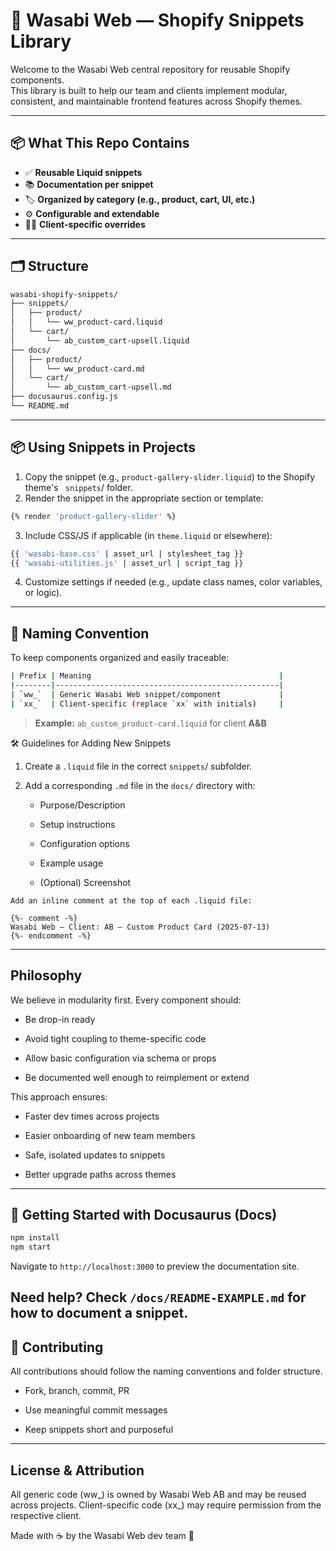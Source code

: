 # 🧩 Wasabi Web — Shopify Snippets Library

Welcome to the Wasabi Web central repository for reusable Shopify components.  
This library is built to help our team and clients implement modular, consistent, and maintainable frontend features across Shopify themes.

---

## 📦 What This Repo Contains

- ✅ **Reusable Liquid snippets**  
- 📚 **Documentation per snippet**  
- 🏷️ **Organized by category (e.g., product, cart, UI, etc.)**  
- ⚙️ **Configurable and extendable**  
- 🧑‍💻 **Client-specific overrides**

---

## 🗂️ Structure

```bash
wasabi-shopify-snippets/
├── snippets/
│   ├── product/
│   │   └── ww_product-card.liquid
│   └── cart/
│       └── ab_custom_cart-upsell.liquid
├── docs/
│   ├── product/
│   │   └── ww_product-card.md
│   └── cart/
│       └── ab_custom_cart-upsell.md
├── docusaurus.config.js
└── README.md
```
---
## 📦 Using Snippets in Projects

1. Copy the snippet (e.g., ``` product-gallery-slider.liquid ```) to the Shopify theme's ``` snippets```/ folder.
2. Render the snippet in the appropriate section or template:
```bash
{% render 'product-gallery-slider' %}
```
3. Include CSS/JS if applicable (in ```theme.liquid``` or elsewhere):
```bash
{{ 'wasabi-base.css' | asset_url | stylesheet_tag }}
{{ 'wasabi-utilities.js' | asset_url | script_tag }}
```
4. Customize settings if needed (e.g., update class names, color variables, or logic).

---

## 🧠 Naming Convention



To keep components organized and easily traceable:
```bash
| Prefix | Meaning                                          |
|--------|--------------------------------------------------|
| `ww_`  | Generic Wasabi Web snippet/component             |
| `xx_`  | Client-specific (replace `xx` with initials)     |
```

> **Example:** `ab_custom_product-card.liquid` for client **A&B**


🛠️ Guidelines for Adding New Snippets

   1.  Create a ```.liquid``` file in the correct ```snippets```/ subfolder.

   2. Add a corresponding ```.md``` file in the ```docs/``` directory with:

       - Purpose/Description

       - Setup instructions

       - Configuration options

       - Example usage

       - (Optional) Screenshot

    Add an inline comment at the top of each .liquid file:

```
{%- comment -%}
Wasabi Web — Client: AB — Custom Product Card (2025-07-13)
{%- endcomment -%}
```
---
## Philosophy

We believe in modularity first. Every component should:

  -  Be drop-in ready

   - Avoid tight coupling to theme-specific code

   - Allow basic configuration via schema or props

   - Be documented well enough to reimplement or extend

This approach ensures:

   - Faster dev times across projects

   - Easier onboarding of new team members

   - Safe, isolated updates to snippets

   - Better upgrade paths across themes

---

## 🚀 Getting Started with Docusaurus (Docs)

```bash
npm install
npm start
```
Navigate to ```http://localhost:3000``` to preview the documentation site.

Need help? Check ```/docs/README-EXAMPLE.md``` for how to document a snippet.
---

## 🧪 Contributing

All contributions should follow the naming conventions and folder structure.

  -  Fork, branch, commit, PR

  - Use meaningful commit messages

  - Keep snippets short and purposeful
---
## License & Attribution

All generic code (ww_) is owned by Wasabi Web AB and may be reused across projects.
Client-specific code (xx_) may require permission from the respective client.

Made with ☕ by the Wasabi Web dev team 🍥